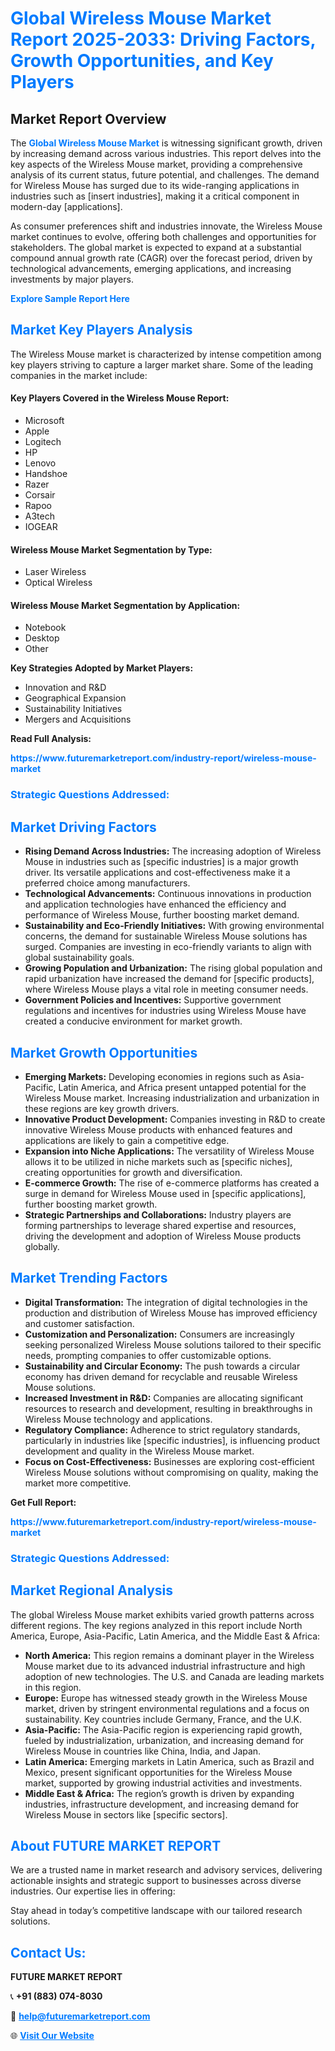 <h1 style="color: #007BFF;">Global Wireless Mouse Market Report 2025-2033: Driving Factors, Growth Opportunities, and Key Players</h1>

<section id="overview">
<h2>Market Report Overview</h2>
<p>The <a href="https://www.futuremarketreport.com/industry-report/wireless-mouse-market" style="color: #007BFF; text-decoration: none;"><strong>Global Wireless Mouse Market</strong></a> is witnessing significant growth, driven by increasing demand across various industries. This report delves into the key aspects of the Wireless Mouse market, providing a comprehensive analysis of its current status, future potential, and challenges. The demand for Wireless Mouse has surged due to its wide-ranging applications in industries such as [insert industries], making it a critical component in modern-day [applications].</p>
<p>As consumer preferences shift and industries innovate, the Wireless Mouse market continues to evolve, offering both challenges and opportunities for stakeholders. The global market is expected to expand at a substantial compound annual growth rate (CAGR) over the forecast period, driven by technological advancements, emerging applications, and increasing investments by major players.</p>
</section>

<section id="overview">
<p><a href="https://www.futuremarketreport.com/request-sample/reportId=98152" style="color: #007BFF; text-decoration: none;"><strong>Explore Sample Report Here</strong></a></p>
</section>

<section id="key-players">
<h2 style="color: #007BFF;">Market Key Players Analysis</h2>
<p>The Wireless Mouse market is characterized by intense competition among key players striving to capture a larger market share. Some of the leading companies in the market include:</p>
<h4>Key Players Covered in the Wireless Mouse Report:</h4>
<ul><li>Microsoft</li><li>Apple</li><li>Logitech</li><li>HP</li><li>Lenovo</li><li>Handshoe</li><li>Razer</li><li>Corsair</li><li>Rapoo</li><li>A3tech</li><li>IOGEAR</li></ul>
<h4>Wireless Mouse Market Segmentation by Type:</h4>
<ul><li>Laser Wireless</li><li>Optical Wireless</li></ul>

<h4>Wireless Mouse Market Segmentation by Application:</h4>
<ul><li>Notebook</li><li>Desktop</li><li>Other</li></ul>
<p><strong>Key Strategies Adopted by Market Players:</strong></p>
<ul>
<li>Innovation and R&D</li>
<li>Geographical Expansion</li>
<li>Sustainability Initiatives</li>
<li>Mergers and Acquisitions</li>
</ul>
</section>

<section>
<p><strong>Read Full Analysis: </strong></p><a href="https://www.futuremarketreport.com/industry-report/wireless-mouse-market" style="color: #007BFF; text-decoration: none;"><strong>https://www.futuremarketreport.com/industry-report/wireless-mouse-market</strong></a>
<h3 style="color: #007BFF;">Strategic Questions Addressed:</h3>
</section>

<section id="driving-factors">
<h2 style="color: #007BFF;">Market Driving Factors</h2>
<ul>
<li><strong>Rising Demand Across Industries:</strong> The increasing adoption of Wireless Mouse in industries such as [specific industries] is a major growth driver. Its versatile applications and cost-effectiveness make it a preferred choice among manufacturers.</li>
<li><strong>Technological Advancements:</strong> Continuous innovations in production and application technologies have enhanced the efficiency and performance of Wireless Mouse, further boosting market demand.</li>
<li><strong>Sustainability and Eco-Friendly Initiatives:</strong> With growing environmental concerns, the demand for sustainable Wireless Mouse solutions has surged. Companies are investing in eco-friendly variants to align with global sustainability goals.</li>
<li><strong>Growing Population and Urbanization:</strong> The rising global population and rapid urbanization have increased the demand for [specific products], where Wireless Mouse plays a vital role in meeting consumer needs.</li>
<li><strong>Government Policies and Incentives:</strong> Supportive government regulations and incentives for industries using Wireless Mouse have created a conducive environment for market growth.</li>
</ul>
</section>

<section id="growth-opportunities">
<h2 style="color: #007BFF;">Market Growth Opportunities</h2>
<ul>
<li><strong>Emerging Markets:</strong> Developing economies in regions such as Asia-Pacific, Latin America, and Africa present untapped potential for the Wireless Mouse market. Increasing industrialization and urbanization in these regions are key growth drivers.</li>
<li><strong>Innovative Product Development:</strong> Companies investing in R&D to create innovative Wireless Mouse products with enhanced features and applications are likely to gain a competitive edge.</li>
<li><strong>Expansion into Niche Applications:</strong> The versatility of Wireless Mouse allows it to be utilized in niche markets such as [specific niches], creating opportunities for growth and diversification.</li>
<li><strong>E-commerce Growth:</strong> The rise of e-commerce platforms has created a surge in demand for Wireless Mouse used in [specific applications], further boosting market growth.</li>
<li><strong>Strategic Partnerships and Collaborations:</strong> Industry players are forming partnerships to leverage shared expertise and resources, driving the development and adoption of Wireless Mouse products globally.</li>
</ul>
</section>

<section id="trending-factors">
<h2 style="color: #007BFF;">Market Trending Factors</h2>
<ul>
<li><strong>Digital Transformation:</strong> The integration of digital technologies in the production and distribution of Wireless Mouse has improved efficiency and customer satisfaction.</li>
<li><strong>Customization and Personalization:</strong> Consumers are increasingly seeking personalized Wireless Mouse solutions tailored to their specific needs, prompting companies to offer customizable options.</li>
<li><strong>Sustainability and Circular Economy:</strong> The push towards a circular economy has driven demand for recyclable and reusable Wireless Mouse solutions.</li>
<li><strong>Increased Investment in R&D:</strong> Companies are allocating significant resources to research and development, resulting in breakthroughs in Wireless Mouse technology and applications.</li>
<li><strong>Regulatory Compliance:</strong> Adherence to strict regulatory standards, particularly in industries like [specific industries], is influencing product development and quality in the Wireless Mouse market.</li>
<li><strong>Focus on Cost-Effectiveness:</strong> Businesses are exploring cost-efficient Wireless Mouse solutions without compromising on quality, making the market more competitive.</li>
</ul>
</section>

<section>
<p><strong>Get Full Report: </strong></p><a href="https://www.futuremarketreport.com/industry-report/wireless-mouse-market" style="color: #007BFF; text-decoration: none;"><strong>https://www.futuremarketreport.com/industry-report/wireless-mouse-market</strong></a>
<h3 style="color: #007BFF;">Strategic Questions Addressed:</h3>
</section>


<section id="regional-analysis">
<h2 style="color: #007BFF;">Market Regional Analysis</h2>
<p>The global Wireless Mouse market exhibits varied growth patterns across different regions. The key regions analyzed in this report include North America, Europe, Asia-Pacific, Latin America, and the Middle East & Africa:</p>
<ul>
<li><strong>North America:</strong> This region remains a dominant player in the Wireless Mouse market due to its advanced industrial infrastructure and high adoption of new technologies. The U.S. and Canada are leading markets in this region.</li>
<li><strong>Europe:</strong> Europe has witnessed steady growth in the Wireless Mouse market, driven by stringent environmental regulations and a focus on sustainability. Key countries include Germany, France, and the U.K.</li>
<li><strong>Asia-Pacific:</strong> The Asia-Pacific region is experiencing rapid growth, fueled by industrialization, urbanization, and increasing demand for Wireless Mouse in countries like China, India, and Japan.</li>
<li><strong>Latin America:</strong> Emerging markets in Latin America, such as Brazil and Mexico, present significant opportunities for the Wireless Mouse market, supported by growing industrial activities and investments.</li>
<li><strong>Middle East & Africa:</strong> The region’s growth is driven by expanding industries, infrastructure development, and increasing demand for Wireless Mouse in sectors like [specific sectors].</li>
</ul>
</section>

<footer>
<h2 style="color: #007BFF;">About FUTURE MARKET REPORT</h2>
<p>We are a trusted name in market research and advisory services, delivering actionable insights and strategic support to businesses across diverse industries. Our expertise lies in offering:</p>

<p>Stay ahead in today’s competitive landscape with our tailored research solutions.</p>

<h2 style="color: #007BFF;">Contact Us:</h2>
<p><strong>FUTURE MARKET REPORT</strong></p>
<p>📞 <strong>+91 (883) 074-8030</strong></p>
<p>📧 <strong><a href="mailto:help@futuremarketreport.com" style="color: #007BFF;">help@futuremarketreport.com</a></strong></p>
<p>🌐 <strong><a href="https://www.futuremarketreport.com/" style="color: #007BFF;">Visit Our Website</a></strong></p>
</footer>